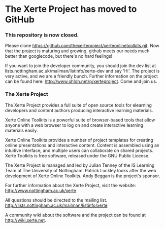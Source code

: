 # The Xerte Project has moved to GitHub #
### This repository is now closed. ###
Please clone https://github.com/thexerteproject/xerteonlinetoolkits.git. Now that the project is maturing and growing, github meets our needs much better than googlecode, but there's no hard feelings!

If you want to join the developer community, you  should join the dev list at lists.nottingham.ac.uk/mailman/listinfo/xerte-dev and say 'Hi'. The project is very active, and we are a friendly bunch. Further information on the project can be found here: http://www.ohloh.net/p/xerteproject. Come and join us.

### The Xerte Project ###
The Xerte Project provides a full suite of open source tools for elearning developers and content authors producing interactive learning materials.

Xerte Online Toolkits is a powerful suite of browser-based tools that allow anyone with a web browser to log on and create interactive learning materials easily.

Xerte Online Toolkits provides a number of project templates for creating online presentations and interactive content. Content is assembled using an intuitive interface, and multiple users can collaborate on shared projects. Xerte Toolkits is free software, released under the GNU Public License.

The Xerte Project is managed and led by Julian Tenney of the IS Learning Team at The University of Nottingham. Patrick Lockley looks after the web development of Xerte Online Toolkits. Andy Beggan is the project's sponsor.

For further information about the Xerte Project, visit the website: http://www.nottingham.ac.uk/xerte

All questions should be directed to the mailing list.
http://lists.nottingham.ac.uk/mailman/listinfo/xerte

A community wiki about the software and the project can be found at http://wiki.xerte.net.


